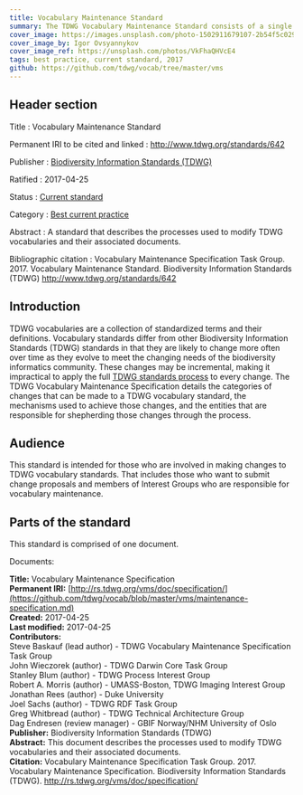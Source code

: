 ```yaml
---
title: Vocabulary Maintenance Standard
summary: The TDWG Vocabulary Maintenance Standard consists of a single document: the [Vocabulary Maintenance Specification](https://github.com/tdwg/vocab/blob/master/vms/maintenance-specification.md). That document describes the processes used to modify TDWG vocabularies and their associated documents.
cover_image: https://images.unsplash.com/photo-1502911679107-2b54f5c0292c
cover_image_by: Igor Ovsyannykov
cover_image_ref: https://unsplash.com/photos/VkFhaQHVcE4
tags: best practice, current standard, 2017
github: https://github.com/tdwg/vocab/tree/master/vms
---
```


## Header section

Title
: Vocabulary Maintenance Standard

Permanent IRI to be cited and linked
: <http://www.tdwg.org/standards/642>

Publisher
: [Biodiversity Information Standards (TDWG)](https://www.tdwg.org/)

Ratified
: 2017-04-25

Status
: [Current standard](https://www.tdwg.org/standards/status-and-categories/)

Category
: [Best current practice](https://www.tdwg.org/standards/status-and-categories/#categories%20of%20tdwg%20standards_1)

Abstract
: A standard that describes the processes used to modify TDWG vocabularies and their associated documents.

Bibliographic citation
: Vocabulary Maintenance Specification Task Group. 2017. Vocabulary Maintenance Standard. Biodiversity Information Standards (TDWG) http://www.tdwg.org/standards/642

## Introduction

TDWG vocabularies are a collection of standardized terms and their definitions. Vocabulary standards differ from other Biodiversity Information Standards (TDWG) standards in that they are likely to change more often over time as they evolve to meet the changing needs of the biodiversity informatics community. These changes may be incremental, making it impractical to apply the full [TDWG standards process](../../about/process) to every change. The TDWG Vocabulary Maintenance Specification details the categories of changes that can be made to a TDWG vocabulary standard, the mechanisms used to achieve those changes, and the entities that are responsible for shepherding those changes through the process.

## Audience

This standard is intended for those who are involved in making changes to TDWG vocabulary standards. That includes those who want to submit change proposals and members of Interest Groups who are responsible for vocabulary maintenance.



## Parts of the standard

This standard is comprised of one document. 

Documents:

**Title:** Vocabulary Maintenance Specification \
**Permanent IRI:** [http://rs.tdwg.org/vms/doc/specification/](https://github.com/tdwg/vocab/blob/master/vms/maintenance-specification.md) \
**Created:** 2017-04-25 \
**Last modified:** 2017-04-25 \
**Contributors:** \
Steve Baskauf (lead author) - TDWG Vocabulary Maintenance Specification Task Group \
John Wieczorek (author) - TDWG Darwin Core Task Group \
Stanley Blum (author) - TDWG Process Interest Group \
Robert A. Morris (author) - UMASS-Boston, TDWG Imaging Interest Group \
Jonathan Rees (author) - Duke University \
Joel Sachs (author) - TDWG RDF Task Group \
Greg Whitbread (author) - TDWG Technical Architecture Group \
Dag Endresen (review manager) - GBIF Norway/NHM University of Oslo \
**Publisher:** Biodiversity Information Standards (TDWG) \
**Abstract:** This document describes the processes used to modify TDWG vocabularies and their associated documents. \
**Citation:** Vocabulary Maintenance Specification Task Group. 2017. Vocabulary Maintenance Specification. Biodiversity Information Standards (TDWG). http://rs.tdwg.org/vms/doc/specification/

